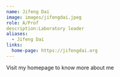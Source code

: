 ```yaml
---
name: Jifeng Dai
image: images/jifengdai.jpeg
role: A/Prof
description:Laboratory leader
aliases:
  - Jifeng Dai
links:
  home-page: https://jifengdai.org
---
```


Visit my homepage to know more about me